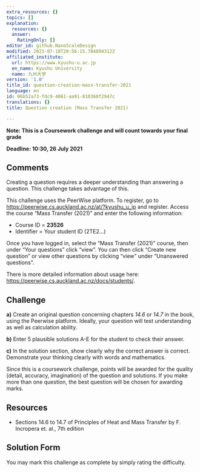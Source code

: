 ```yaml
---
extra_resources: {}
topics: []
explanation:
  resources: {}
  answer:
    RatingOnly: []
editor_id: github.NanoScaleDesign
modified: 2021-07-18T20:56:15.784894312Z
affiliated_institute:
  url: https://www.kyushu-u.ac.jp
  en_name: Kyushu University
  name: 九州大学
version: '1.0'
title_id: question-creation-mass-transfer-2021
language: en
id: 06b52a73-fdc9-4061-aa91-810360f2947c
translations: {}
title: Question creation (Mass Transfer 2021)

---
```


**Note: This is a Coursework challenge and will count towards your final grade**

**Deadline: 10:30, 26 July 2021**

## Comments
Creating a question requires a deeper understanding than answering a question. This challenge takes advantage of this.

This challenge uses the PeerWise platform. To register, go to https://peerwise.cs.auckland.ac.nz/at/?kyushu_u_jp and register. Access the course “Mass Transfer (2021)” and enter the following information:

- Course ID = **23526**
- Identifier = Your student ID (2TE2...)

Once you have logged in, select the “Mass Transfer (2021)” course, then under “Your questions” click “view”. You can then click “Create new question” or view other questions by clicking “view” under “Unanswered questions”.

There is more detailed information about usage here: https://peerwise.cs.auckland.ac.nz/docs/students/.


## Challenge

**a)** Create an original question concerning chapters *14.6* or *14.7* in the book, using the Peerwise platform. Ideally, your question will test understanding as well as calculation ability.

**b)** Enter 5 plausible solutions A-E for the student to check their answer.

**c)** In the solution section, show clearly why the correct answer is correct. Demonstrate your thinking clearly with words and mathematics.

Since this is a coursework challenge, points will be awarded for the quality (detail, accuracy, imagination) of the question and solutions. If you make more than one question, the best question will be chosen for awarding marks.

## Resources

- Sections 14.6 to 14.7 of Principles of Heat and Mass Transfer by F. Incropera et. al., 7th edition

## Solution Form
You may mark this challenge as complete by simply rating the difficulty.
